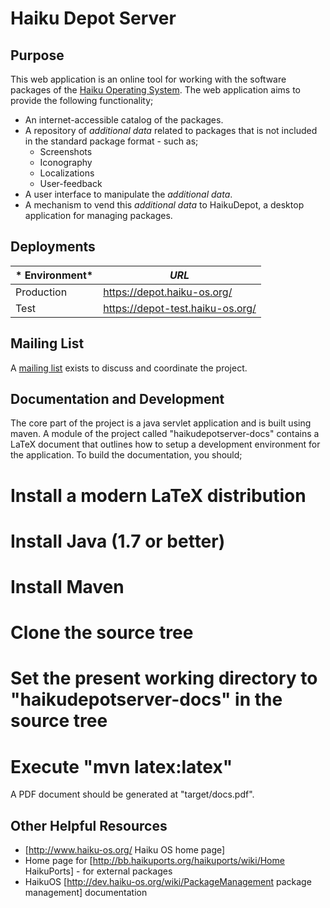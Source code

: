 # Haiku Depot Server

## Purpose

This web application is an online tool for working with the software packages of the [Haiku Operating System](http://www.haiku-os.org/).  The web application aims to provide the following functionality;

* An internet-accessible catalog of the packages.
* A repository of _additional data_ related to packages that is not included in the standard package format - such as;
  * Screenshots
  * Iconography
  * Localizations
  * User-feedback
* A user interface to manipulate the _additional data_.
* A mechanism to vend this _additional data_ to HaikuDepot, a desktop application for managing packages.

## Deployments

| * Environment* | *URL* |
| --- | --- |
| Production | https://depot.haiku-os.org/ |
| Test | https://depot-test.haiku-os.org/ |

## Mailing List

A [mailing list](http://www.freelists.org/list/haiku-depot-web) exists to discuss and coordinate the project.

## Documentation and Development

The core part of the project is a java servlet application and is built using maven.  A module of the project called "haikudepotserver-docs" contains a LaTeX document that outlines how to setup a development environment for the application.  To build the documentation, you should;

# Install a modern LaTeX distribution
# Install Java (1.7 or better)
# Install Maven
# Clone the source tree
# Set the present working directory to "haikudepotserver-docs" in the source tree
# Execute "mvn latex:latex"

A PDF document should be generated at "target/docs.pdf".

## Other Helpful Resources

* [http://www.haiku-os.org/ Haiku OS home page]
* Home page for [http://bb.haikuports.org/haikuports/wiki/Home HaikuPorts] - for external packages
* HaikuOS [http://dev.haiku-os.org/wiki/PackageManagement package management] documentation